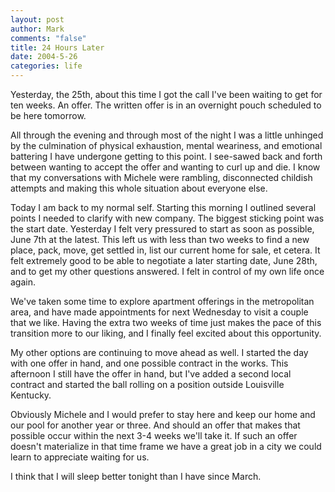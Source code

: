 ```yaml
--- 
layout: post
author: Mark
comments: "false"
title: 24 Hours Later
date: 2004-5-26
categories: life
---
```

Yesterday, the 25th, about this time I got the call I've been waiting to get for ten weeks. An offer. The written offer is in an overnight pouch scheduled to be here tomorrow.

All through the evening and through most of the night I was a little unhinged by the culmination of physical exhaustion, mental weariness, and emotional battering I have undergone getting to this point. I see-sawed back and forth between wanting to accept the offer and wanting to curl up and die. I know that my conversations with Michele were rambling, disconnected childish attempts and making this whole situation about everyone else.

Today I am back to my normal self. Starting this morning I outlined several points I needed to clarify with new company. The biggest sticking point was the start date. Yesterday I felt very pressured to start as soon as possible, June 7th at the latest. This left us with less than two weeks to find a new place, pack, move, get settled in, list our current home for sale, et cetera. It felt extremely good to be able to negotiate a later starting date, June 28th, and to get my other questions answered. I felt in control of my own life once again.

We've taken some time to explore apartment offerings in the metropolitan area, and have made appointments for next Wednesday to visit a couple that we like. Having the extra two weeks of time just makes the pace of this transition more to our liking, and I finally feel excited about this opportunity.

My other options are continuing to move ahead as well. I started the day with one offer in hand, and one possible contract in the works. This afternoon I still have the offer in hand, but I've added a second local contract and started the ball rolling on a position outside Louisville Kentucky.

Obviously Michele and I would prefer to stay here and keep our home and our pool for another year or three. And should an offer that makes that possible occur within the next 3-4 weeks we'll take it. If such an offer doesn't materialize in that time frame we have a great job in a city we could learn to appreciate waiting for us.

I think that I will sleep better tonight than I have since March.
